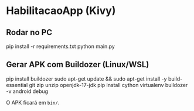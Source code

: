 
# HabilitacaoApp (Kivy)

## Rodar no PC
pip install -r requirements.txt
python main.py

## Gerar APK com Buildozer (Linux/WSL)
pip install buildozer
sudo apt-get update && sudo apt-get install -y build-essential git zip unzip openjdk-17-jdk
pip install cython virtualenv
buildozer -v android debug

O APK ficará em `bin/`.
